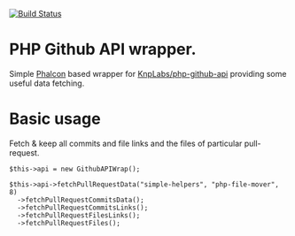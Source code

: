 [![Build Status](https://travis-ci.org/simple-helpers/php-github-api-wrap.svg)](https://travis-ci.org/simple-helpers/php-github-api-wrap)
# PHP Github API wrapper.

Simple [Phalcon](https://phalconphp.com) based wrapper for [KnpLabs/php-github-api](https://github.com/KnpLabs/php-github-api) providing some useful data fetching.

# Basic usage

Fetch & keep all commits and file links and the files of particular pull-request.
```
$this->api = new GithubAPIWrap();

$this->api->fetchPullRequestData("simple-helpers", "php-file-mover", 8)
  ->fetchPullRequestCommitsData();
  ->fetchPullRequestCommitsLinks();
  ->fetchPullRequestFilesLinks();
  ->fetchPullRequestFiles();
```


